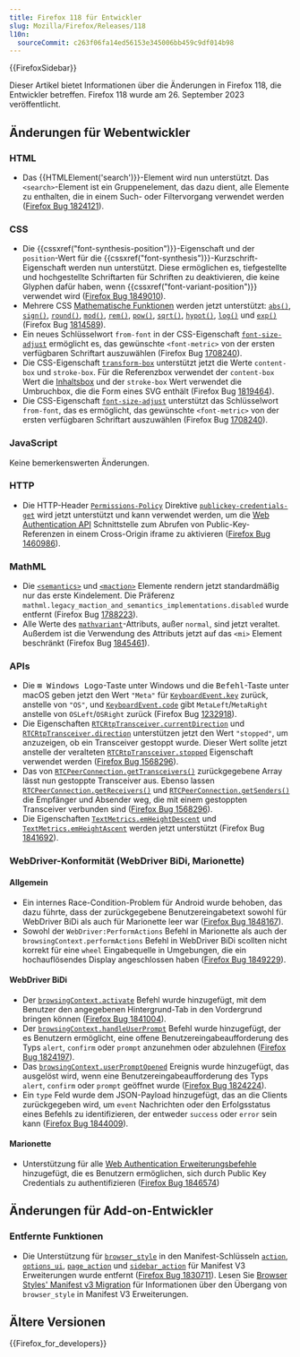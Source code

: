 ```yaml
---
title: Firefox 118 für Entwickler
slug: Mozilla/Firefox/Releases/118
l10n:
  sourceCommit: c263f06fa14ed56153e345006bb459c9df014b98
---
```


{{FirefoxSidebar}}

Dieser Artikel bietet Informationen über die Änderungen in Firefox 118, die Entwickler betreffen. Firefox 118 wurde am 26. September 2023 veröffentlicht.

## Änderungen für Webentwickler

### HTML

- Das {{HTMLElement('search')}}-Element wird nun unterstützt. Das `<search>`-Element ist ein Gruppenelement, das dazu dient, alle Elemente zu enthalten, die in einem Such- oder Filtervorgang verwendet werden ([Firefox Bug 1824121](https://bugzil.la/1824121)).

### CSS

- Die {{cssxref("font-synthesis-position")}}-Eigenschaft und der `position`-Wert für die {{cssxref("font-synthesis")}}-Kurzschrift-Eigenschaft werden nun unterstützt. Diese ermöglichen es, tiefgestellte und hochgestellte Schriftarten für Schriften zu deaktivieren, die keine Glyphen dafür haben, wenn {{cssxref("font-variant-position")}} verwendet wird ([Firefox Bug 1849010](https://bugzil.la/1849010)).
- Mehrere CSS [Mathematische Funktionen](/de/docs/Web/CSS/CSS_Values_and_Units/CSS_Value_Functions#math_functions) werden jetzt unterstützt: [`abs()`](/de/docs/Web/CSS/abs), [`sign()`](/de/docs/Web/CSS/sign), [`round()`](/de/docs/Web/CSS/round), [`mod()`](/de/docs/Web/CSS/mod), [`rem()`](/de/docs/Web/CSS/rem), [`pow()`](/de/docs/Web/CSS/pow), [`sqrt()`](/de/docs/Web/CSS/sqrt), [`hypot()`](/de/docs/Web/CSS/hypot), [`log()`](/de/docs/Web/CSS/log) und [`exp()`](/de/docs/Web/CSS/exp) (Firefox Bug [1814589](https://bugzil.la/1814589)).
- Ein neues Schlüsselwort `from-font` in der CSS-Eigenschaft [`font-size-adjust`](/de/docs/Web/CSS/font-size-adjust) ermöglicht es, das gewünschte `<font-metric>` von der ersten verfügbaren Schriftart auszuwählen (Firefox Bug [1708240](https://bugzil.la/1708240)).
- Die CSS-Eigenschaft [`transform-box`](/de/docs/Web/CSS/transform-box) unterstützt jetzt die Werte `content-box` und `stroke-box`. Für die Referenzbox verwendet der `content-box` Wert die [Inhaltsbox](/de/docs/Learn_web_development/Core/Styling_basics/Box_model#parts_of_a_box) und der `stroke-box` Wert verwendet die Umbruchbox, die die Form eines SVG enthält (Firefox Bug [1819464](https://bugzil.la/1819464)).
- Die CSS-Eigenschaft [`font-size-adjust`](/de/docs/Web/CSS/font-size-adjust) unterstützt das Schlüsselwort `from-font`, das es ermöglicht, das gewünschte `<font-metric>` von der ersten verfügbaren Schriftart auszuwählen (Firefox Bug [1708240](https://bugzil.la/1708240)).

### JavaScript

Keine bemerkenswerten Änderungen.

### HTTP

- Die HTTP-Header [`Permissions-Policy`](/de/docs/Web/HTTP/Reference/Headers/Permissions-Policy) Direktive [`publickey-credentials-get`](/de/docs/Web/HTTP/Reference/Headers/Permissions-Policy/publickey-credentials-get) wird jetzt unterstützt und kann verwendet werden, um die [Web Authentication API](/de/docs/Web/API/Web_Authentication_API) Schnittstelle zum Abrufen von Public-Key-Referenzen in einem Cross-Origin iframe zu aktivieren ([Firefox Bug 1460986](https://bugzil.la/1460986)).

### MathML

- Die [`<semantics>`](/de/docs/Web/MathML/Reference/Element/semantics) und [`<maction>`](/de/docs/Web/MathML/Reference/Element/maction) Elemente rendern jetzt standardmäßig nur das erste Kindelement. Die Präferenz `mathml.legacy_maction_and_semantics_implementations.disabled` wurde entfernt (Firefox Bug [1788223](https://bugzil.la/1788223)).
- Alle Werte des [`mathvariant`](/de/docs/Web/MathML/Reference/Element/mi#mathvariant)-Attributs, außer `normal`, sind jetzt veraltet. Außerdem ist die Verwendung des Attributs jetzt auf das `<mi>` Element beschränkt (Firefox Bug [1845461](https://bugzil.la/1845461)).

### APIs

- Die <kbd>⊞ Windows Logo</kbd>-Taste unter Windows und die <kbd>Befehl</kbd>-Taste unter macOS geben jetzt den Wert `"Meta"` für [`KeyboardEvent.key`](/de/docs/Web/API/KeyboardEvent/key) zurück, anstelle von `"OS"`, und [`KeyboardEvent.code`](/de/docs/Web/API/KeyboardEvent/code) gibt `MetaLeft`/`MetaRight` anstelle von `OSLeft`/`OSRight` zurück (Firefox Bug [1232918](https://bugzil.la/1232918)).
- Die Eigenschaften [`RTCRtpTransceiver.currentDirection`](/de/docs/Web/API/RTCRtpTransceiver/currentDirection) und [`RTCRtpTransceiver.direction`](/de/docs/Web/API/RTCRtpTransceiver/direction) unterstützen jetzt den Wert `"stopped"`, um anzuzeigen, ob ein Transceiver gestoppt wurde. Dieser Wert sollte jetzt anstelle der veralteten [`RTCRtpTransceiver.stopped`](/de/docs/Web/API/RTCRtpTransceiver/stopped) Eigenschaft verwendet werden ([Firefox Bug 1568296](https://bugzil.la/1568296)).
- Das von [`RTCPeerConnection.getTransceivers()`](/de/docs/Web/API/RTCPeerConnection/getTransceivers) zurückgegebene Array lässt nun gestoppte Transceiver aus. Ebenso lassen [`RTCPeerConnection.getReceivers()`](/de/docs/Web/API/RTCPeerConnection/getReceivers) und [`RTCPeerConnection.getSenders()`](/de/docs/Web/API/RTCPeerConnection/getSenders) die Empfänger und Absender weg, die mit einem gestoppten Transceiver verbunden sind ([Firefox Bug 1568296](https://bugzil.la/1568296)).
- Die Eigenschaften [`TextMetrics.emHeightDescent`](/de/docs/Web/API/TextMetrics/emHeightDescent) und [`TextMetrics.emHeightAscent`](/de/docs/Web/API/TextMetrics/emHeightAscent) werden jetzt unterstützt (Firefox Bug [1841692](https://bugzil.la/1841692)).

### WebDriver-Konformität (WebDriver BiDi, Marionette)

#### Allgemein

- Ein internes Race-Condition-Problem für Android wurde behoben, das dazu führte, dass der zurückgegebene Benutzereingabetext sowohl für WebDriver BiDi als auch für Marionette leer war ([Firefox Bug 1848167](https://bugzil.la/1848167)).
- Sowohl der `WebDriver:PerformActions` Befehl in Marionette als auch der `browsingContext.performActions` Befehl in WebDriver BiDi scollten nicht korrekt für eine `wheel` Eingabequelle in Umgebungen, die ein hochauflösendes Display angeschlossen haben ([Firefox Bug 1849229](https://bugzil.la/1849229)).

#### WebDriver BiDi

- Der [`browsingContext.activate`](https://w3c.github.io/webdriver-bidi/#command-browsingContext-activate) Befehl wurde hinzugefügt, mit dem Benutzer den angegebenen Hintergrund-Tab in den Vordergrund bringen können ([Firefox Bug 1841004](https://bugzil.la/1841004)).
- Der [`browsingContext.handleUserPrompt`](https://w3c.github.io/webdriver-bidi/#command-browsingContext-handleUserPrompt) Befehl wurde hinzugefügt, der es Benutzern ermöglicht, eine offene Benutzereingabeaufforderung des Typs `alert`, `confirm` oder `prompt` anzunehmen oder abzulehnen ([Firefox Bug 1824197](https://bugzil.la/1824197)).
- Das [`browsingContext.userPromptOpened`](https://w3c.github.io/webdriver-bidi/#event-browsingContext-userPromptOpened) Ereignis wurde hinzugefügt, das ausgelöst wird, wenn eine Benutzereingabeaufforderung des Typs `alert`, `confirm` oder `prompt` geöffnet wurde ([Firefox Bug 1824224](https://bugzil.la/1824224)).
- Ein `type` Feld wurde dem JSON-Payload hinzugefügt, das an die Clients zurückgegeben wird, um `event` Nachrichten oder den Erfolgsstatus eines Befehls zu identifizieren, der entweder `success` oder `error` sein kann ([Firefox Bug 1844009](https://bugzil.la/1844009)).

#### Marionette

- Unterstützung für alle [Web Authentication Erweiterungsbefehle](https://www.w3.org/TR/webauthn-2/#sctn-automation) hinzugefügt, die es Benutzern ermöglichen, sich durch Public Key Credentials zu authentifizieren ([Firefox Bug 1846574](https://bugzil.la/1846574))

## Änderungen für Add-on-Entwickler

### Entfernte Funktionen

- Die Unterstützung für [`browser_style`](/de/docs/Mozilla/Add-ons/WebExtensions/user_interface/Browser_styles) in den Manifest-Schlüsseln [`action`](/de/docs/Mozilla/Add-ons/WebExtensions/manifest.json/action), [`options_ui`](/de/docs/Mozilla/Add-ons/WebExtensions/manifest.json/options_ui), [`page_action`](/de/docs/Mozilla/Add-ons/WebExtensions/manifest.json/page_action) und [`sidebar_action`](/de/docs/Mozilla/Add-ons/WebExtensions/manifest.json/sidebar_action) für Manifest V3 Erweiterungen wurde entfernt ([Firefox Bug 1830711](https://bugzil.la/1830711)). Lesen Sie [Browser Styles' Manifest v3 Migration](/de/docs/Mozilla/Add-ons/WebExtensions/user_interface/Browser_styles#manifest_v3_migration) für Informationen über den Übergang von `browser_style` in Manifest V3 Erweiterungen.

## Ältere Versionen

{{Firefox_for_developers}}

